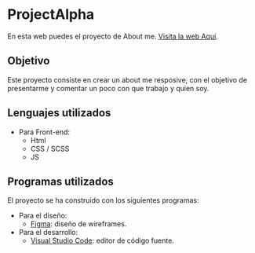 # ProjectAlpha

En esta web puedes el proyecto de About me. [Visita la web Aquí]([https://frontend.esatid3-2021.com/ireneb/project-alpha/]).

## **Objetivo**


Este proyecto consiste en crear un about me resposive, con el objetivo de presentarme y comentar un poco con que trabajo y quien soy.
## **Lenguajes utilizados**

- Para Front-end: 
  - Html 
  - CSS / SCSS
  - JS
 


## **Programas utilizados**
El proyecto se ha construido con los siguientes programas:
- Para el diseño: 
  - <a href="https://www.figma.com/file/Q7BzoG8wpJXEl3Vhw1aZDG/IreneBargues-projects?node-id=16%3A3">Figma</a>: diseño de wireframes.
- Para el desarrollo: 
  - <a href="https://code.visualstudio.com/">Visual Studio Code</a>: editor de código fuente.


